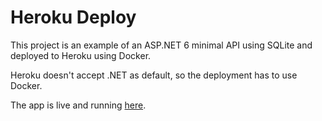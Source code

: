 # Heroku Deploy

This project is an example of an ASP.NET 6 minimal API using SQLite and deployed to Heroku using Docker.

Heroku doesn't accept .NET as default, so the deployment has to use Docker.

The app is live and running [here](https://heroku-app-dotnet6.herokuapp.com/swagger/index.html).

